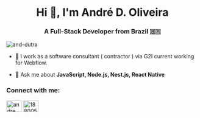 <h1 align="center">Hi 👋, I'm André D. Oliveira</h1>
<h3 align="center">A Full-Stack Developer from Brazil 🇧🇷</h3>

<p align="left"> <img src="https://komarev.com/ghpvc/?username=and-dutra&label=Profile%20views&color=0e75b6&style=flat" alt="and-dutra" /> </p>

- 🔭 I work as a software consultant ( contractor ) via G2I current working for Webflow.

- 💬 Ask me about **JavaScript, Node.js, Nest.js, React Native**

<h3 align="left">Connect with me:</h3>
<p align="left">
<a href="https://twitter.com/andre_dtr" target="blank"><img align="center" src="https://cdn.jsdelivr.net/npm/simple-icons@3.0.1/icons/twitter.svg" alt="andre_dtr" height="30" width="40" /></a>
<a href="https://stackoverflow.com/users/1880054" target="blank"><img align="center" src="https://cdn.jsdelivr.net/npm/simple-icons@3.0.1/icons/stackoverflow.svg" alt="1880054" height="30" width="40" /></a>
</p>
